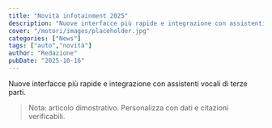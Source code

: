 ```yaml
---
title: "Novità infotainment 2025"
description: "Nuove interfacce più rapide e integrazione con assistenti vocali di terze parti."
cover: "/motori/images/placeholder.jpg"
categories: ["News"]
tags: ["auto","novità"]
author: "Redazione"
pubDate: "2025-10-16"
---
```


Nuove interfacce più rapide e integrazione con assistenti vocali di terze parti.

> Nota: articolo dimostrativo. Personalizza con dati e citazioni verificabili.
